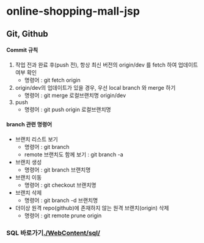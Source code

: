 # online-shopping-mall-jsp 
## Git, Github
#### Commit 규칙
<ol>
 <li>
  작업 전과 완료 후(push 전), 항상 최신 버전의 origin/dev 를 fetch 하여 업데이트 여부 확인
  <ul>
    <li>명령어 : git fetch origin</li>
  </ul>
 </li>
 <li>
  origin/dev의 업데이트가 있을 경우, 우선 local branch 와 merge 하기
  <ul>
   <li>명령어 : git merge 로컬브랜치명 origin/dev</li>
  </ul>
 </li>
 <li>
   push
   <ul>
    <li>명령어 : git push origin 로컬브랜치명</li>
   </ul>
 </li>
</ol>

#### branch 관련 명령어
<ul>
  <li>
  브랜치 리스트 보기
   <ul>
    <li>명령어 : git branch</li>
    <li>remote 브랜치도 함께 보기 : git branch -a</li>
  </ul>
 </li>
 <li>
  브랜치 생성
   <ul>
    <li>명령어 : git branch 브랜치명</li>
  </ul>
 </li>
  <li>
  브랜치 이동
  <ul>
   <li>명령어 : git checkout 브랜치명</li>
  </ul>
 </li>
 <li>
  브랜치 삭제
  <ul>
   <li>명령어 : git branch -d 브랜치명</li>
  </ul>
 </li>
  <li>
  더이상 원격 repo(github)에 존재하지 않는 원격 브랜치(origin) 삭제
  <ul>
   <li>명령어 : git remote prune origin</li>
  </ul>
 </li>
 </ul>


### SQL 바로가기[./WebContent/sql/](./WebContent/sql/)

